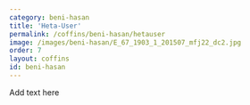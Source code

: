```yaml
---
category: beni-hasan
title: 'Heta-User'
permalink: /coffins/beni-hasan/hetauser
image: /images/beni-hasan/E_67_1903_1_201507_mfj22_dc2.jpg
order: 7
layout: coffins
id: beni-hasan
---
```


Add text here
